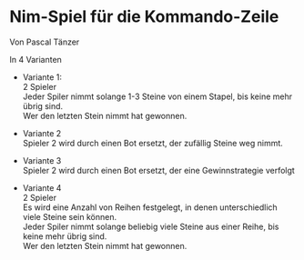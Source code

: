# Nim-Spiel für die Kommando-Zeile
Von Pascal Tänzer 

In 4 Varianten

- Variante 1:  
  2 Spieler  
  Jeder Spiler nimmt solange 1-3 Steine von einem Stapel, bis keine mehr übrig sind.  
  Wer den letzten Stein nimmt hat gewonnen.  

- Variante 2  
  Spieler 2 wird durch einen Bot ersetzt, der zufällig Steine weg nimmt.  

- Variante 3  
  Spieler 2 wird durch einen Bot ersetzt, der eine Gewinnstrategie verfolgt  

- Variante 4  
  2 Spieler  
  Es wird eine Anzahl von Reihen festgelegt, in denen unterschiedlich viele Steine sein können.   
  Jeder Spiler nimmt solange beliebig viele Steine aus einer Reihe, bis keine mehr übrig sind.  
  Wer den letzten Stein nimmt hat gewonnen.
